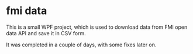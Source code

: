 # fmi data

This is a small WPF project, which is used to download data from FMI open data API and save it in CSV form.

It was completed in a couple of days, with some fixes later on.
